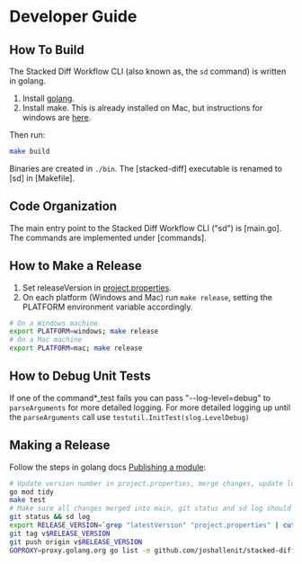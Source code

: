 # Developer Guide

## How To Build

The Stacked Diff Workflow CLI (also known as, the `sd` command) is written in golang. 

1. Install [golang](https://go.dev/dl/).
2. Install make. This is already installed on Mac, but instructions for windows are [here](https://leangaurav.medium.com/how-to-setup-install-gnu-make-on-windows-324480f1da69).

Then run:

```bash
make build
```

Binaries are created in `./bin`. The [stacked-diff] executable is renamed to [sd] in [Makefile].

## Code Organization

The main entry point to the Stacked Diff Workflow CLI ("sd") is [main.go]. The commands are implemented under [commands].

## How to Make a Release

1. Set releaseVersion in [project.properties](project.properties).
2. On each platform (Windows and Mac) run `make release`, setting the PLATFORM environment variable accordingly.
```bash
# On a Windows machine
export PLATFORM=windows; make release
# On a Mac machine
export PLATFORM=mac; make release
```

## How to Debug Unit Tests

If one of the command*_test fails you can pass "--log-level=debug" to `parseArguments` for more detailed logging. For more detailed logging up until the `parseArguments` call use `testutil.InitTest(slog.LevelDebug)`


## Making a Release

Follow the steps in golang docs [Publishing a module](https://go.dev/doc/modules/publishing):

```bash
# Update version number in project.properties, merge changes, update local, and then:
go mod tidy
make test
# Make sure all changes merged into main, git status and sd log should be empty.
git status && sd log
export RELEASE_VERSION=`grep "latestVersion" "project.properties" | cut -d '=' -f2`;\
git tag v$RELEASE_VERSION
git push origin v$RELEASE_VERSION
GOPROXY=proxy.golang.org go list -m github.com/joshallenit/stacked-diff/v2@v$RELEASE_VERSION
```


